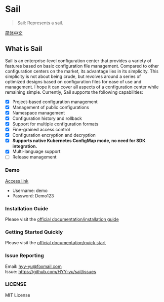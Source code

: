 # Sail

> Sail: Represents a sail.

[简体中文](./README_ZH.md)

## What is Sail
Sail is an enterprise-level configuration center that provides a variety of features based on basic configuration file management. Compared to other configuration centers on the market, its advantage lies in its simplicity. This simplicity is not about being crude, but revolves around a series of optimized designs based on configuration files for ease of use and management. I hope it can cover all aspects of a configuration center while remaining simple. Currently, Sail supports the following capabilities:

- [x] Project-based configuration management
- [x] Management of public configurations
- [x] Namespace management
- [x] Configuration history and rollback
- [x] Support for multiple configuration formats
- [x] Fine-grained access control
- [x] Configuration encryption and decryption
- [x] **Supports native Kubernetes ConfigMap mode, no need for SDK integration.**
- [x] Multi-language support
- [ ] Release management

### Demo

[Access link](https://sail-demo.hyy-yu.space/ui/index)

- Username: demo
- Password: Demo123

### Installation Guide

Please visit the [official documentation/installation guide](https://sail.hyy-yu.space/docs/prologue/install/local/)

### Getting Started Quickly

Please visit the [official documentation/quick start](https://sail.hyy-yu.space/docs/prologue/quick/)

### Issue Reporting

Email: hyy-yu@foxmail.com  
Issue: https://github.com/HYY-yu/sail/issues

### LICENSE

MIT License